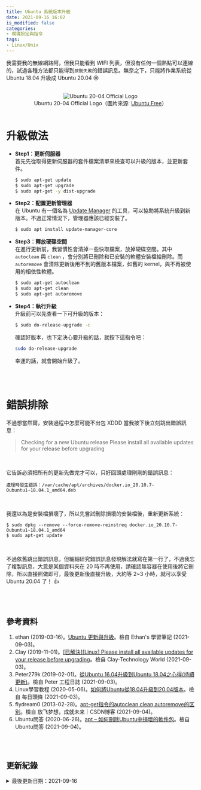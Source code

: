 ```yaml
---
title: Ubuntu 系統版本升級
date: 2021-09-16 16:02
is_modified: false
categories:
- 環境設定與指令
tags:
- Linux/Unix 
--- 
```


我需要我的無線網路阿，但我只能看到 WIFI 列表，但沒有任何一個熱點可以連線的，試過各種方法都只能得到`啟動失敗`的錯誤訊息。無奈之下，只能將作業系統從 Ubuntu 18.04 升級成 Ubuntu 20.04 :cry: 

<!--more-->
<br>

<center> <img src="https://i.imgur.com/wTWEMpR.jpg" alt="Ubuntu 20-04 Official Logo"></center>
<center  class="imgtext">Ubuntu 20-04 Official Logo（圖片來源: <a href="https://www.ubuntufree.com/download-ubuntu-20-04-lts/ubuntu-20-04-official-logo/"  class="imgtext">Ubuntu Free</a>）</center>
<br>

# 升級做法
- **Step1：更新伺服器**  
    首先先從取得更新伺服器的套件檔案清單來檢查可以升級的版本，並更新套件。
    ```bash
    $ sudo apt-get update
    $ sudo apt-get upgrade
    $ sudo apt-get -y dist-upgrade
    ```

- **Step2：配置更新管理器**  
    在 Ubuntu 有一個名為 [Update Manager](https://zh.wikipedia.org/wiki/%E8%BD%AF%E4%BB%B6%E6%9B%B4%E6%96%B0%E5%99%A8) 的工具，可以協助將系統升級到新版本。不過正常情況下，管理器應該已經安裝了。
    ```bash
    $ sudo apt install update-manager-core
    ```
    
-  **Step3：釋放硬碟空間**  
    在進行更新前，我習慣性會清掉一些快取檔案，放掉硬碟空間。其中 `autoclean` 與 `clean` ，會分別將已刪除和已安裝的軟體安裝檔給刪除。而 `autoremove` 會清除更新後用不到的舊版本檔案，如舊的 kernel，與不再被使用的相依性軟體。
    ```bash
    $ sudo apt-get autoclean
    $ sudo apt-get clean
    $ sudo apt-get autoremove
    ```
       
-  **Step4：執行升級**    
    升級前可以先查看一下可升級的版本：
    ```bash
    $ sudo do-release-upgrade -c
    ```

    確認好版本，也下定決心要升級的話，就按下這指令吧：
    ```bash
    sudo do-release-upgrade
    ```
    幸運的話，就會開始升級了。

<br><br>

# 錯誤排除

不過想當然爾，安裝過程中怎麼可能不出包 XDDD 當我按下後立刻跳出錯誤訊息：
> Checking for a new Ubuntu release Please install all available updates for your release before upgrading

<br>

它告訴必須把所有的更新先做完才可以，只好回頭處理剛剛的錯誤訊息：

```
處理時發生錯誤：/var/cache/apt/archives/docker.io_20.10.7-0ubuntu1~18.04.1_amd64.deb
```

<br>

我還以為是安裝檔損壞了，所以先嘗試刪除損壞的安裝檔後，重新更新系統：
```
$ sudo dpkg --remove --force-remove-reinstreq docker.io_20.10.7-0ubuntu1~18.04.1_amd64
$ sudo apt-get update
```

<br>

不過依舊跳出錯誤訊息，但細細研究錯誤訊息發現解法就寫在第一行了，不過我忘了複製訊息，大意是某個資料夾在 20 時不再使用，請確認無容器在使用後將它刪除，所以直接照做即可，最後更新後直接升級，大約等 2~3 小時，就可以享受 Ubuntu 20.04 了！ :+1:
 


<br><br> 

## 參考資料 
1. ethan (2019-03-16)。[Ubuntu 更新與升級](https://project.zhps.tp.edu.tw/ethan/2019/03/ubuntu-%E6%9B%B4%E6%96%B0%E8%88%87%E5%8D%87%E7%B4%9A/)。檢自 Ethan's 學習筆記 (2021-09-03)。
2. Clay (2019-11-01)。[[已解決][Linux] Please install all available updates for your release before upgrading](https://clay-atlas.com/blog/2019/11/01/please-install-all-available-updates/)。檢自 Clay-Technology World (2021-09-03)。
3. Peter279k (2019-02-01)。[從Ubuntu 16.04升級到Ubuntu 18.04之心得(持續更新)](https://peterli.website/%E5%BE%9Eubuntu-16-04%E5%8D%87%E7%B4%9A%E5%88%B0ubuntu-18-04%E4%B9%8B%E5%BF%83%E5%BE%97/)。檢自 Peter 工程日誌 (2021-09-03)。
4. Linux學習教程 (2020-05-06)。[如何將Ubuntu從18.04升級到20.04版本](https://kknews.cc/zh-tw/code/g42eqp8.html)。檢自 每日頭條 (2021-09-03)。
5. flydream0 (2013-02-28)。[apt-get指令的autoclean,clean,autoremove的区别](https://blog.csdn.net/flydream0/article/details/8620396)。檢自 放飞梦想，成就未来｜CSDN博客 (2021-09-04)。
6. Ubuntu問答 (2020-06-26)。[apt – 如何刪除Ubuntu中損壞的軟件包](https://ubuntuqa.com/zh-tw/article/10754.html)。檢自 Ubuntu問答 (2021-09-04)。

<br><br>  

## 更新紀錄
<details class="update_stamp">
  <summary>最後更新日期：2021-09-16</summary>
  <ul>
    <li>2021-09-16 發布</li>
    <li>2021-09-04 完稿</li>
    <li>2021-09-03 起稿</li>
  </ul>
</details>